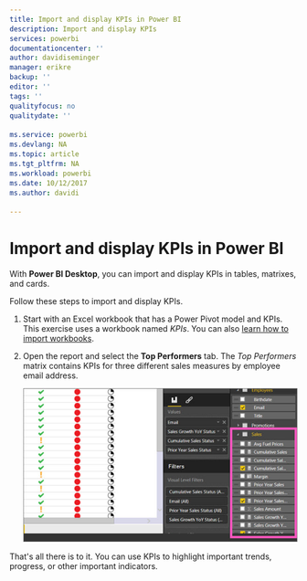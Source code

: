 ```yaml
---
title: Import and display KPIs in Power BI
description: Import and display KPIs
services: powerbi
documentationcenter: ''
author: davidiseminger
manager: erikre
backup: ''
editor: ''
tags: ''
qualityfocus: no
qualitydate: ''

ms.service: powerbi
ms.devlang: NA
ms.topic: article
ms.tgt_pltfrm: NA
ms.workload: powerbi
ms.date: 10/12/2017
ms.author: davidi

---
```

# Import and display KPIs in Power BI
With **Power BI Desktop**, you can import and display KPIs in tables, matrixes, and cards.

Follow these steps to import and display KPIs.

1. Start with an Excel workbook that has a Power Pivot model and KPIs. This exercise uses a workbook named *KPIs*. You can also [learn how to import workbooks](powerbi-desktop-import-excel-workbooks.md).  
2. Open the report and select the **Top Performers** tab.  The *Top Performers* matrix contains KPIs for three different sales measures by employee email address.  
   
    ![](media/powerbi-desktop-import-and-display-kpis/DesktopPreviewFeatureON.jpg)

That's all there is to it. You can use KPIs to highlight important trends, progress, or other important indicators.

